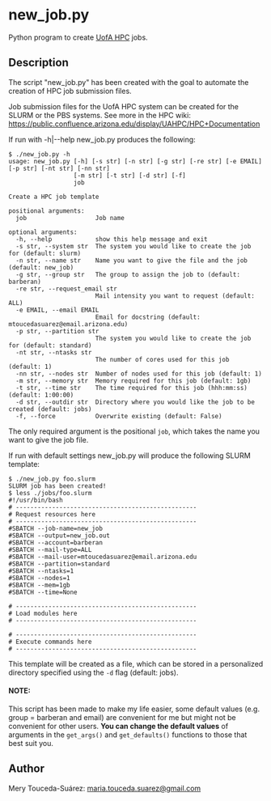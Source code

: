 # new_job.py
Python program to create [UofA HPC](https://public.confluence.arizona.edu/display/UAHPC/HPC+Documentation) jobs. 

## Description
The script "new_job.py" has been created with the goal to automate the creation of HPC job submission files. 

Job submission files for the UofA HPC system can be created for the SLURM or the PBS systems. 
See more in the HPC wiki: https://public.confluence.arizona.edu/display/UAHPC/HPC+Documentation

If run with -h|--help new_job.py produces the following:

```
$ ./new_job.py -h
usage: new_job.py [-h] [-s str] [-n str] [-g str] [-re str] [-e EMAIL] [-p str] [-nt str] [-nn str]
                  [-m str] [-t str] [-d str] [-f]
                  job

Create a HPC job template

positional arguments:
  job                   Job name

optional arguments:
  -h, --help            show this help message and exit
  -s str, --system str  The system you would like to create the job for (default: slurm)
  -n str, --name str    Name you want to give the file and the job (default: new_job)
  -g str, --group str   The group to assign the job to (default: barberan)
  -re str, --request_email str
                        Mail intensity you want to request (default: ALL)
  -e EMAIL, --email EMAIL
                        Email for docstring (default: mtoucedasuarez@email.arizona.edu)
  -p str, --partition str
                        The system you would like to create the job for (default: standard)
  -nt str, --ntasks str
                        The number of cores used for this job (default: 1)
  -nn str, --nodes str  Number of nodes used for this job (default: 1)
  -m str, --memory str  Memory required for this job (default: 1gb)
  -t str, --time str    The time required for this job (hhh:mm:ss) (default: 1:00:00)
  -d str, --outdir str  Directory where you would like the job to be created (default: jobs)
  -f, --force           Overwrite existing (default: False)
```


The only required argument is the positional `job`, which takes the name you want to give the job file. 

If run with default settings new_job.py will produce the following SLURM template: 

```
$ ./new_job.py foo.slurm
SLURM job has been created!
$ less ./jobs/foo.slurm
#!/usr/bin/bash
# --------------------------------------------------
# Request resources here
# --------------------------------------------------
#SBATCH --job-name=new_job
#SBATCH --output=new_job.out
#SBATCH --account=barberan
#SBATCH --mail-type=ALL
#SBATCH --mail-user=mtoucedasuarez@email.arizona.edu
#SBATCH --partition=standard
#SBATCH --ntasks=1
#SBATCH --nodes=1
#SBATCH --mem=1gb
#SBATCH --time=None

# --------------------------------------------------
# Load modules here
# --------------------------------------------------

# --------------------------------------------------
# Execute commands here
# --------------------------------------------------
```

This template will be created as a file, which can be stored in a personalized directory specified using the `-d` flag (default: jobs).




#### NOTE: 
This script has been made to make my life easier, some default values (e.g. group = barberan and email) are convenient for me but might not be convenient for other users. **You can change the default values** of arguments in the `get_args()` and `get_defaults()` functions to those that best suit you.  

## Author
Mery Touceda-Suárez: maria.touceda.suarez@gmail.com
